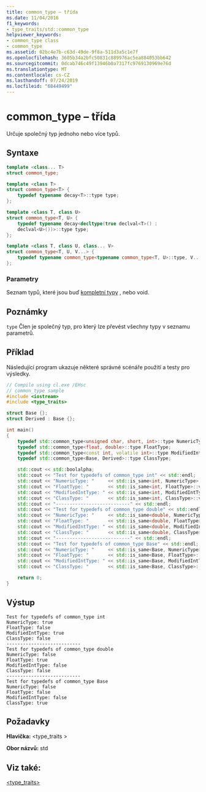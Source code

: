 ```yaml
---
title: common_type – třída
ms.date: 11/04/2016
f1_keywords:
- type_traits/std::common_type
helpviewer_keywords:
- common_type class
- common_type
ms.assetid: 02bc4e7b-c63d-49de-9f8a-511d3a5c1e7f
ms.openlocfilehash: 3605b34a2bfc50831c889976ac5ea884053bb642
ms.sourcegitcommit: 0dcab746c49f13946b0a7317fc9769130969e76d
ms.translationtype: MT
ms.contentlocale: cs-CZ
ms.lasthandoff: 07/24/2019
ms.locfileid: "68449499"
---
```

# <a name="commontype-class"></a>common_type – třída

Určuje společný typ jednoho nebo více typů.

## <a name="syntax"></a>Syntaxe

```cpp
template <class... T>
struct common_type;

template <class T>
struct common_type<T> {
    typedef typename decay<T>::type type;
};

template <class T, class U>
struct common_type<T, U> {
    typedef typename decay<decltype(true declval<T>() :
    declval<U>())>::type type;
};

template <class T, class U, class... V>
struct common_type<T, U, V...> {
    typedef typename common_type<typename common_type<T, U>::type, V...>::type type;
};
```

### <a name="parameters"></a>Parametry

Seznam typů, které jsou buď [kompletní typy](../c-language/incomplete-types.md) , nebo void.

## <a name="remarks"></a>Poznámky

`type` Člen je společný typ, pro který lze převést všechny typy v seznamu parametrů.

## <a name="example"></a>Příklad

Následující program ukazuje některé správné scénáře použití a testy pro výsledky.

```cpp
// Compile using cl.exe /EHsc
// common_type sample
#include <iostream>
#include <type_traits>

struct Base {};
struct Derived : Base {};

int main()
{
    typedef std::common_type<unsigned char, short, int>::type NumericType;
    typedef std::common_type<float, double>::type FloatType;
    typedef std::common_type<const int, volatile int>::type ModifiedIntType;
    typedef std::common_type<Base, Derived>::type ClassType;

    std::cout << std::boolalpha;
    std::cout << "Test for typedefs of common_type int" << std::endl;
    std::cout << "NumericType: "     << std::is_same<int, NumericType>::value << std::endl;
    std::cout << "FloatType: "       << std::is_same<int, FloatType>::value << std::endl;
    std::cout << "ModifiedIntType: " << std::is_same<int, ModifiedIntType>::value << std::endl;
    std::cout << "ClassType: "       << std::is_same<int, ClassType>::value << std::endl;
    std::cout << "---------------------------" << std::endl;
    std::cout << "Test for typedefs of common_type double" << std::endl;
    std::cout << "NumericType: "     << std::is_same<double, NumericType>::value << std::endl;
    std::cout << "FloatType: "       << std::is_same<double, FloatType>::value << std::endl;
    std::cout << "ModifiedIntType: " << std::is_same<double, ModifiedIntType>::value << std::endl;
    std::cout << "ClassType: "       << std::is_same<double, ClassType>::value << std::endl;
    std::cout << "---------------------------" << std::endl;
    std::cout << "Test for typedefs of common_type Base" << std::endl;
    std::cout << "NumericType: "     << std::is_same<Base, NumericType>::value << std::endl;
    std::cout << "FloatType: "       << std::is_same<Base, FloatType>::value << std::endl;
    std::cout << "ModifiedIntType: " << std::is_same<Base, ModifiedIntType>::value << std::endl;
    std::cout << "ClassType: "       << std::is_same<Base, ClassType>::value << std::endl;

    return 0;
}
```

## <a name="output"></a>Výstup

```Output
Test for typedefs of common_type int
NumericType: true
FloatType: false
ModifiedIntType: true
ClassType: false
---------------------------
Test for typedefs of common_type double
NumericType: false
FloatType: true
ModifiedIntType: false
ClassType: false
---------------------------
Test for typedefs of common_type Base
NumericType: false
FloatType: false
ModifiedIntType: false
ClassType: true
```

## <a name="requirements"></a>Požadavky

**Hlavička:** \<type_traits >

**Obor názvů:** std

## <a name="see-also"></a>Viz také:

[<type_traits>](../standard-library/type-traits.md)
